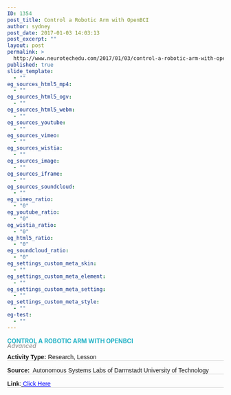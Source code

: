 ```yaml
---
ID: 1354
post_title: Control a Robotic Arm with OpenBCI
author: sydney
post_date: 2017-01-03 14:03:13
post_excerpt: ""
layout: post
permalink: >
  http://www.neurotechedu.com/2017/01/03/control-a-robotic-arm-with-openbci/
published: true
slide_template:
  - ""
eg_sources_html5_mp4:
  - ""
eg_sources_html5_ogv:
  - ""
eg_sources_html5_webm:
  - ""
eg_sources_youtube:
  - ""
eg_sources_vimeo:
  - ""
eg_sources_wistia:
  - ""
eg_sources_image:
  - ""
eg_sources_iframe:
  - ""
eg_sources_soundcloud:
  - ""
eg_vimeo_ratio:
  - "0"
eg_youtube_ratio:
  - "0"
eg_wistia_ratio:
  - "0"
eg_html5_ratio:
  - "0"
eg_soundcloud_ratio:
  - "0"
eg_settings_custom_meta_skin:
  - ""
eg_settings_custom_meta_element:
  - ""
eg_settings_custom_meta_setting:
  - ""
eg_settings_custom_meta_style:
  - ""
eg-test:
  - ""
---
```

<h4 style="text-align: left; color: #23b2c6; text-transform: uppercase; margin-top: 0; margin-bottom: -0.2em;">Control a Robotic Arm with OpenBCI</h4>
&nbsp;
<h6 style="margin-top: -1.4em; margin-bottom: -0.8em; color: grey;">Advanced</h6>
&nbsp;
<p style="font-family: 'arial'; margin-top: 0.3em; border-bottom: 1px solid #c4c4c4;"><strong>Activity Type:</strong> Research, Lesson</p>
<p style="font-family: 'arial'; margin-top: 0.2em; border-bottom: 1px solid #c4c4c4;"><strong>Source:</strong>  Autonomous Systems Labs of Darmstadt University of Technology</p>
<p style="font-family: 'arial'; margin-top: 0.2em; border-bottom: 1px solid #c4c4c4;"><strong>Link</strong>:<a href="http://www.ausy.tu-darmstadt.de/uploads/Theses/Abschlussarbeiten/daniel_alte_BSc_thesisc.pdf" target="blank"> <span style="color: blue; text-decoration: underline;">Click Here</span></a></p>